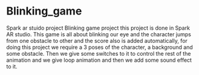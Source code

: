 # Blinking_game
Spark ar stuido project
Blinking game project this project is done in Spark AR studio. This game is all about blinking our eye and the character jumps from one obstacle to other and the score also is added automatically, for doing this project we require a 3 poses of the character, a background and some obstacle. Then we give some switches to it to control the rest of the animation and we give loop animation and then we add some sound effect to it.
